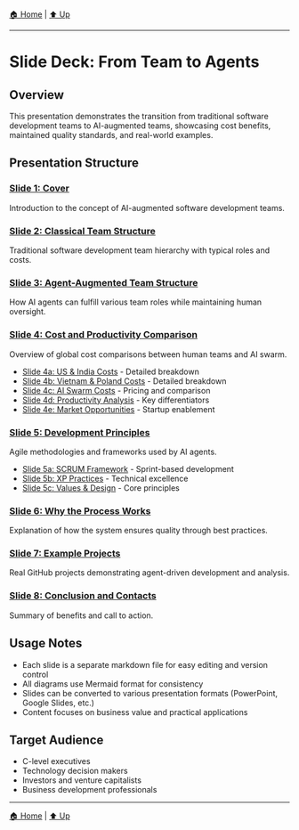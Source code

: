 [🏠 Home](../../README.md) | [⬆️ Up](../../README.md)

---

# Slide Deck: From Team to Agents

## Overview

This presentation demonstrates the transition from traditional software development teams to AI-augmented teams, showcasing cost benefits, maintained quality standards, and real-world examples.

## Presentation Structure

### [Slide 1: Cover](slides/slide-01-cover.md)

Introduction to the concept of AI-augmented software development teams.

### [Slide 2: Classical Team Structure](slides/slide-02-classical-team.md)

Traditional software development team hierarchy with typical roles and costs.

### [Slide 3: Agent-Augmented Team Structure](slides/slide-03-agent-augmented.md)

How AI agents can fulfill various team roles while maintaining human oversight.

### [Slide 4: Cost and Productivity Comparison](slides/slide-04-cost-comparison.md)

Overview of global cost comparisons between human teams and AI swarm.

- [Slide 4a: US & India Costs](slides/slide-04a-us-india-costs.md) - Detailed breakdown
- [Slide 4b: Vietnam & Poland Costs](slides/slide-04b-vietnam-poland-costs.md) - Detailed breakdown
- [Slide 4c: AI Swarm Costs](slides/slide-04c-ai-swarm-costs.md) - Pricing and comparison
- [Slide 4d: Productivity Analysis](slides/slide-04d-productivity-comparison.md) - Key differentiators
- [Slide 4e: Market Opportunities](slides/slide-04e-market-opportunities.md) - Startup enablement

### [Slide 5: Development Principles](slides/slide-05-development-principles.md)

Agile methodologies and frameworks used by AI agents.

- [Slide 5a: SCRUM Framework](slides/slide-05a-scrum-framework.md) - Sprint-based development
- [Slide 5b: XP Practices](slides/slide-05b-xp-practices.md) - Technical excellence
- [Slide 5c: Values & Design](slides/slide-05c-emergent-design-values.md) - Core principles

### [Slide 6: Why the Process Works](slides/slide-06-why-it-works.md)

Explanation of how the system ensures quality through best practices.

### [Slide 7: Example Projects](slides/slide-07-example-projects.md)

Real GitHub projects demonstrating agent-driven development and analysis.

### [Slide 8: Conclusion and Contacts](slides/slide-08-conclusion.md)

Summary of benefits and call to action.

## Usage Notes

- Each slide is a separate markdown file for easy editing and version control
- All diagrams use Mermaid format for consistency
- Slides can be converted to various presentation formats (PowerPoint, Google Slides, etc.)
- Content focuses on business value and practical applications

## Target Audience

- C-level executives
- Technology decision makers
- Investors and venture capitalists
- Business development professionals

---

[🏠 Home](../../README.md) | [⬆️ Up](../../README.md)
